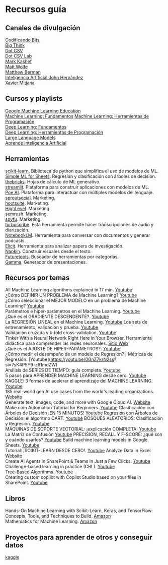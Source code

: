 # Recursos guía

## Canales de divulgación

[Codificando Bits](https://www.youtube.com/@codificandobits/videos)  
[Big Think](https://www.youtube.com/@bigthink)  
[Dot CSV](https://www.youtube.com/@DotCSV)  
[Dot CSV Lab](https://www.youtube.com/@DotCSVLab)  
[Mark Kashef](https://www.youtube.com/@Mark_Kashef)  
[Matt Wolfe](https://www.youtube.com/@mreflow)  
[Matthew Berman](https://www.youtube.com/@matthew_berman)  
[Inteligencia Artificial John Hernández](https://www.youtube.com/@la_inteligencia_artificial)  
[Xavier Mitjana](https://www.youtube.com/@XavierMitjana)  

## Cursos y playlists

[Google Machine Learning Education](https://developers.google.com/machine-learning/)  
[Machine Learning: Fundamentos](https://youtube.com/playlist?list=PL9E7H1rzXKFJHlYRejG00JfQzlybZfueA&si=taaEEaV2vl4-kXHA)
[Machine Learning: Herramientas de Programación](https://youtube.com/playlist?list=PL9E7H1rzXKFJ_Y5c_LdCzFN07mJyYVX_S&si=B51ZSXwlo4Kpp8X_)  
[Deep Learning: Fundamentos](https://youtube.com/playlist?list=PL9E7H1rzXKFL02ncBNpf1WfcDoYILDrV0&si=GpL9KV86YXzGeGns)  
[Deep Learning: Herramientas de Programación](https://youtube.com/playlist?list=PL9E7H1rzXKFKwj7yHm0VYyo9ZMgRD2U-5&si=oAchOIAtFNVKsMpt)  
[Large Language Models](https://youtube.com/playlist?list=PL9E7H1rzXKFLnyK1KIOp4Zw6N_FYbMqXX&si=osh7H4hd9H80jXhf)  
[Aprende Inteligencia Artificial](https://youtube.com/playlist?list=PL-Ogd76BhmcC_E2RjgIIJZd1DQdYHcVf0&si=5Y6sDaQiuz7yDM7p)  


## Herramientas

[scikit-learn](https://scikit-learn.org/stable/). Biblioteca de python que simplifica el uso de modelos de ML.  
[Simple ML for Sheets](https://simplemlforsheets.com/). Regresión y clasificación con árboles de decisión.    
[thebricks](https://www.thebricks.com/). Hojas de cálculo de ML generativo.   
[streamlit](https://streamlit.io/). Plataforma para construir aplicaciones con modelos de ML.  
[Poe AI](https://poe.com/). Plataforma para interactuar con múltiples modelos del lenguaje.  
[sproutsocial](https://sproutsocial.com/). Marketing.  
[hootsuite](https://www.hootsuite.com/). Marketing.  
[HighLevel](https://www.gohighlevel.com/). Marketing.  
[semrush](https://www.semrush.com/). Marketing.  
[spyfu](https://www.spyfu.com/). Marketing.  
[turboscribe](https://turboscribe.ai/). Esta herramienta permite hacer transcripciones de audio y diarización.  
[NotebookLM](https://notebooklm.google.com/). Herramienta para conversar con documentos y generar podcasts.  
[Elicit](https://elicit.com/). Herramienta para analizar papers de investigación.  
[Napkin](https://www.napkin.ai/). Construir visuales desde el texto.  
[Futuretools](https://www.futuretools.io/). Buscador de herramientas por categorías.  
[Gamma](https://gamma.app/). Generador de presentaciones.   

## Recursos por temas

All Machine Learning algorithms explained in 17 min. [Youtube](https://youtu.be/E0Hmnixke2g?si=gShRIBKameh_MukJ)  
¿Cómo DEFINIR UN PROBLEMA de Machine Learning? [Youtube](https://youtu.be/hJHtpD-A0D0?si=DeOc2NrChVJli2kT)  
¿Cómo seleccionar el MEJOR MODELO en un problema de Machine Learning? [Youtube](https://youtu.be/HSon9k2-kdw?si=kiDE3K9WVfRZaP2I)  
Parámetros e hiper-parámetros en el Machine Learning. [Youtube](https://youtu.be/3Iu5m166rnE?si=xml5_G_CKUAbRphN)  
¿Qué es el GRADIENTE DESCENDENTE?. [Youtube](https://youtu.be/IKloEocn3Hw?si=druGLBcdp3VKlIIZ)  
La REGRESIÓN LINEAL en el Machine Learning. [Youtube](https://youtu.be/hutg0JpDbPY?si=ZAvpeSnvAcjs7p9M)
Los sets de entrenamiento, validación y prueba. [Youtube](https://youtu.be/79K93XBOsIg?si=2oRL0I41wI8PuUxB)  
Validación cruzada y k-fold cross-validation. [Youtube](https://youtu.be/bpZa2mAiXS8?si=xucUVf6al01Vi4AP)  
Tinker With a Neural Network Right Here in Your Browser. Herramienta didáctica para comprender las redes neuronales. 
[Sitio Web](https://playground.tensorflow.org/)  
¿Qué es el AJUSTE DE HIPER-PARÁMETROS?. [Youtube](https://youtu.be/jM6UxPcJnVY?si=1nn9ENUX6-GUrtG9)  
¿Cómo medir el desempeño de un modelo de Regresión? | Métricas de Regresión. [Youtube](https://youtu.be/0GnZ7krN2ss?   
  si=7sK4P5Y9-z61mdZW)  
Análisis de SERIES DE TIEMPO: guía completa. [Youtube](https://youtu.be/6VvYgPXnB40?si=Ln0sVuTQOR1vBsfY)  
5 pasos para APRENDER MACHINE LEARNING desde cero. [Youtube](https://youtu.be/wYyAgqx2eSQ?si=vsbs8HkfbGS2-OEz)  
KAGGLE: 3 formas de acelerar el aprendizaje del MACHINE LEARNING. [Youtube](https://youtu.be/yKpgXWPStEk?si=waUTHIHaGmFkQp2w)  
185 real-world gen AI use cases from the world's leading organizations. [Website](https://cloud.google.com/transform/101-real-world-generative-ai-use-cases-from-industry-leaders)  
Generate text, images, code, and more with Google Cloud AI. [Website](https://cloud.google.com/use-cases/generative-ai)  
Make.com Automation Tutorial for Beginners. [Youtube](https://youtu.be/JSA2oezQWOU?si=qNjmCh93kI_Px7MC) 
Clasificación con Árboles de Decisión ¡EN 15 MINUTOS! [Youtube](https://youtu.be/kqaLlte6P6o?si=LcxHGZJfITlDPEOS) 
Regresión con Árboles de Decisión: el algoritmo CART. [Youtube](https://youtu.be/2Miw4bjzSF0?si=7GNfXBDxOfUVgc5V) 
BOSQUES ALEATORIOS: Clasificación y Regresión. [Youtube](https://youtu.be/3pa0vtW64Ic?si=e66XQr1pwNQVN5NP)  
MÁQUINAS DE SOPORTE VECTORIAL: ¡explicación COMPLETA! [Youtube](https://youtu.be/Xbd8T-JoGPQ?si=9R8LVDQ82yYT1u_E)  
La Matriz de Confusión [Youtube](https://youtu.be/haEWWO0b42Y?si=B451rJJ8AErH8DgK) 
PRECISION, RECALL Y F-SCORE: ¿qué son y cuándo usarlos? [Youtube](https://youtu.be/H8FSfqxRWmA?si=qtlU4TONj12I98k1) 
Build machine learning models in Google Sheets. [Youtube](https://youtu.be/SKpu2G2q1Fk?si=jBoCTReB-YoCxxyb)  
Tutorial: ¡SCIKIT-LEARN DESDE CERO!. [Youtube](https://youtu.be/qUjIybMkXBs?si=T3aGj_h-JhlpgcpU) 
Analyze Data in Excel [Website](https://support.microsoft.com/en-us/office/analyze-data-in-excel-3223aab8-f543-4fda-85ed-76bb0295ffc4#ID0EBBL=Web)  
Create AI Agents in SharePoint & Teams in Just a Few Clicks. [Youtube](https://youtu.be/4K4_r7dSmew?si=VTsFQSfx0K8uCxH6) 
Challenge-based learning in practice (CBL). [Youtube](https://youtu.be/CFCSvvsPWUA?si=xgv_aEvHon_Lg2sR)  
Tree-Based Algorithms. [Youtube](https://youtube.com/playlist?list=PLM8wYQRetTxAl5FpMIJCcJbfZjSB0IeC_&si=ucjdh6uvfLX_jS_i)  
Creating custom copilot with Copilot Studio based on your files in SharePoint. [Youtube](https://youtu.be/yFCYwIFj3Jg?si=12OlZ-w-0u1k4QWY)  


## Libros

Hands-On Machine Learning with Scikit-Learn, Keras, and TensorFlow: Concepts, Tools, and Techniques to Build. 
  [Amazon](https://www.amazon.com/Hands-Machine-Learning-Scikit-Learn-TensorFlow/dp/1098125975/ref=sims_dp_d_dex_popular_subs_t3_v6_d_sccl_3_1/135-4306376-9027022?pd_rd_w=3wnkC&content-id=amzn1.sym.e8d820ef-2096-4eeb-b1bc-3781fc2e29af&pf_rd_p=e8d820ef-2096-4eeb-b1bc-3781fc2e29af&pf_rd_r=WDY54S1XTMZG1WJE80E6&pd_rd_wg=2mGIT&pd_rd_r=9f605033-a571-463b-9e21-c842a54ae61b&pd_rd_i=1098125975&psc=1)  
Mathematics for Machine Learning. [Amazon](https://www.amazon.com/Mathematics-Machine-Learning-Peter-Deisenroth-ebook/dp/B083M7DBP6?ref_=ast_author_mpb)    
 

## Proyectos para aprender de otros y conseguir datos 

[kaggle](https://www.kaggle.com/)  
